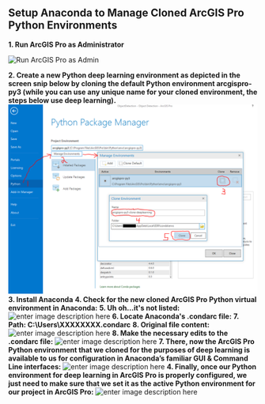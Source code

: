## Setup Anaconda to Manage Cloned ArcGIS Pro Python Environments

 **1. Run ArcGIS Pro as Administrator**
 
![Run ArcGIS Pro as Admin](https://raw.githubusercontent.com/tjhallum/anaconda_arcgis_pro/master/1-run_arc_as_admin.png)

**2. Create a new Python deep learning environment as depicted in the screen snip below by cloning the default Python environment arcgispro-py3 (while you can use any unique name for your cloned environment, the steps below use deep learning).**
![enter image description here](https://github.com/tjhallum/anaconda_arcgis_pro/raw/master/2-create_new_virtual_env.png)
 **3. Install Anaconda**
	 **4. Check for the new cloned ArcGIS Pro Python virtual environment in Anaconda:**
		 **5. Uh oh...it's not listed:**![enter image description here](https://github.com/tjhallum/anaconda_arcgis_pro/raw/master/3-anaconda_cant_see_arcgis_pro_python_env.png)
		 **6. Locate Anaconda's .condarc file:**
			 **7. Path: C:\Users\XXXXXXXX\.condarc**
				 **8. Original file content:**![enter image description here](https://github.com/tjhallum/anaconda_arcgis_pro/raw/master/4-orig_condarc_file.png)
			 **8. Make the necessary edits to the .condarc file:** ![enter image description here](https://github.com/tjhallum/anaconda_arcgis_pro/raw/master/5-amended_condarc_file.png)
		 **7. There, now the ArcGIS Pro Python environment that we cloned for the purposes of deep learning is available to us for configuration in Anaconda’s familiar GUI & Command Line interfaces:** ![enter image description here](https://github.com/tjhallum/anaconda_arcgis_pro/raw/master/6-anaconda_sees_arcgis_pro_python_env.png)
 **4. Finally, once our Python environment for deep learning in ArcGIS Pro is properly configured, we just need to make sure that we set it as the active Python environment for our project in ArcGIS Pro:**
![enter image description here](https://github.com/tjhallum/anaconda_arcgis_pro/raw/master/7-arcgis_pro_make_new_python_env_active.png)

<!--stackedit_data:
eyJoaXN0b3J5IjpbLTEyNjgxOTA1MjBdfQ==
-->